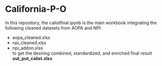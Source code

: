 # California-P-O

In this repository, the calistfinal.ipynb is the main workbook integrating the following cleaned datasets from AOPA and NPI: </br>
- aopa_cleaned.xlsx </br>
- npi_cleaned.xlsx </br>
- npi_addon.xlsx </br>
to get the desiring combined, standardized, and enriched final result **out_put_calist.xlsx**
